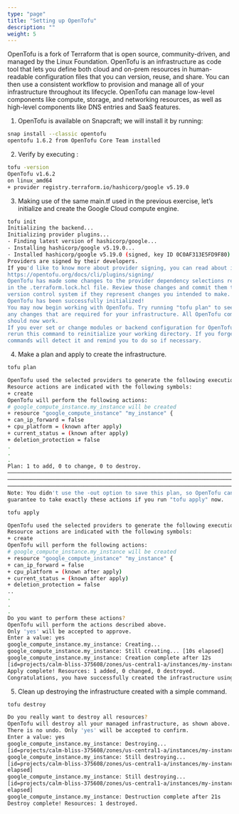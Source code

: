 ```yaml
---
type: "page"
title: "Setting up OpenTofu"
description: ""
weight: 5
---
```


OpenTofu is a fork of Terraform that is open source, community-driven, and managed by the Linux Foundation.
OpenTofu is an infrastructure as code tool that lets you define both cloud and on-prem resources in
human-readable configuration files that you can version, reuse, and share. You can then use a consistent
workflow to provision and manage all of your infrastructure throughout its lifecycle. OpenTofu can manage
low-level components like compute, storage, and networking resources, as well as high-level components like
DNS entries and SaaS features.

1. OpenTofu is available on Snapcraft; we will install it by running:

```bash
snap install --classic opentofu
opentofu 1.6.2 from OpenTofu Core Team installed
```

2. Verify by executing :

```bash
tofu -version
OpenTofu v1.6.2
on linux_amd64
+ provider registry.terraform.io/hashicorp/google v5.19.0
```

3. Making use of the same main.tf used in the previous exercise, let’s initialize and create the Google Cloud
compute engine.


```bash
tofu init
Initializing the backend...
Initializing provider plugins...
- Finding latest version of hashicorp/google...
- Installing hashicorp/google v5.19.0...
- Installed hashicorp/google v5.19.0 (signed, key ID 0C0AF313E5FD9F80)
Providers are signed by their developers.
If you'd like to know more about provider signing, you can read about it here:
https://opentofu.org/docs/cli/plugins/signing/
OpenTofu has made some changes to the provider dependency selections recorded
in the .terraform.lock.hcl file. Review those changes and commit them to your
version control system if they represent changes you intended to make.
OpenTofu has been successfully initialized!
You may now begin working with OpenTofu. Try running "tofu plan" to see
any changes that are required for your infrastructure. All OpenTofu commands
should now work.
If you ever set or change modules or backend configuration for OpenTofu,
rerun this command to reinitialize your working directory. If you forget, other
commands will detect it and remind you to do so if necessary.
```

4. Make a plan and apply to create the infrastructure.

```bash
tofu plan

OpenTofu used the selected providers to generate the following execution plan.
Resource actions are indicated with the following symbols:
+ create
OpenTofu will perform the following actions:
# google_compute_instance.my_instance will be created
+ resource "google_compute_instance" "my_instance" {
+ can_ip_forward = false
+ cpu_platform = (known after apply)
+ current_status = (known after apply)
+ deletion_protection = false
.
.
.
Plan: 1 to add, 0 to change, 0 to destroy.
─────────────────────────────────────────────────────────────────────────────────
─────────────────────────────────────────────────────────────────────────────────
──────────────────────────────────────────────────────────────────────────
Note: You didn't use the -out option to save this plan, so OpenTofu can't
guarantee to take exactly these actions if you run "tofu apply" now.

tofu apply

OpenTofu used the selected providers to generate the following execution plan.
Resource actions are indicated with the following symbols:
+ create
OpenTofu will perform the following actions:
# google_compute_instance.my_instance will be created
+ resource "google_compute_instance" "my_instance" {
+ can_ip_forward = false
+ cpu_platform = (known after apply)
+ current_status = (known after apply)
+ deletion_protection = false
..
.
.
.
Do you want to perform these actions?
OpenTofu will perform the actions described above.
Only 'yes' will be accepted to approve.
Enter a value: yes
google_compute_instance.my_instance: Creating...
google_compute_instance.my_instance: Still creating... [10s elapsed]
google_compute_instance.my_instance: Creation complete after 12s
[id=projects/calm-bliss-375608/zones/us-central1-a/instances/my-instance]
Apply complete! Resources: 1 added, 0 changed, 0 destroyed.
Congratulations, you have successfully created the infrastructure using OpenTofu.
```

5. Clean up destroying the infrastructure created with a simple command.

```bash
tofu destroy

Do you really want to destroy all resources?
OpenTofu will destroy all your managed infrastructure, as shown above.
There is no undo. Only 'yes' will be accepted to confirm.
Enter a value: yes
google_compute_instance.my_instance: Destroying...
[id=projects/calm-bliss-375608/zones/us-central1-a/instances/my-instance]
google_compute_instance.my_instance: Still destroying...
[id=projects/calm-bliss-375608/zones/us-central1-a/instances/my-instance, 10s
elapsed]
google_compute_instance.my_instance: Still destroying...
[id=projects/calm-bliss-375608/zones/us-central1-a/instances/my-instance, 20s
elapsed]
google_compute_instance.my_instance: Destruction complete after 21s
Destroy complete! Resources: 1 destroyed.
```